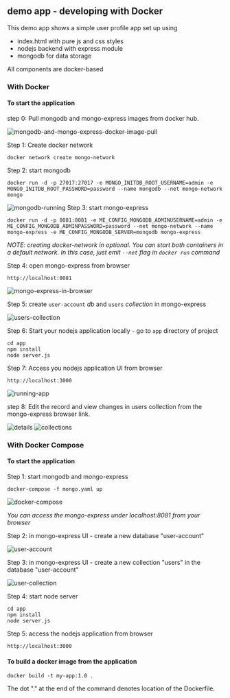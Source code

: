 ## demo app - developing with Docker

This demo app shows a simple user profile app set up using 
- index.html with pure js and css styles
- nodejs backend with express module
- mongodb for data storage

All components are docker-based

### With Docker


#### To start the application


step 0: Pull mongodb and mongo-express images from docker hub.

![mongodb-and-mongo-express-docker-image-pull](app/images/mongo-and-mongo-express-docker-image.png)


Step 1: Create docker network

    docker network create mongo-network 

Step 2: start mongodb 

    docker run -d -p 27017:27017 -e MONGO_INITDB_ROOT_USERNAME=admin -e MONGO_INITDB_ROOT_PASSWORD=password --name mongodb --net mongo-network mongo    

![mongodb-running](app/images/starting-mongodb.png)
Step 3: start mongo-express
    
    docker run -d -p 8081:8081 -e ME_CONFIG_MONGODB_ADMINUSERNAME=admin -e ME_CONFIG_MONGODB_ADMINPASSWORD=password --net mongo-network --name mongo-express -e ME_CONFIG_MONGODB_SERVER=mongodb mongo-express   

_NOTE: creating docker-network in optional. You can start both containers in a default network. In this case, just emit `--net` flag in `docker run` command_

Step 4: open mongo-express from browser

    http://localhost:8081

![mongo-express-in-browser](app/images/mongo-express-dashboard.png)

Step 5: create `user-account` _db_ and `users` _collection_ in mongo-express

![users-collection](app/images/users-collection.png)

Step 6: Start your nodejs application locally - go to `app` directory of project 

    cd app
    npm install 
    node server.js
    
Step 7: Access you nodejs application UI from browser

    http://localhost:3000

![running-app](app/images/node-app.png)

step 8: Edit the record and view changes in users collection from the mongo-express browser link.

![details](app/images/db-data.png) ![collections](app/images/db-collection.png)

### With Docker Compose

#### To start the application

Step 1: start mongodb and mongo-express

    docker-compose -f mongo.yaml up

![docker-compose](app/images/docker-compose-command-executed.png)
    
_You can access the mongo-express under localhost:8081 from your browser_
    
Step 2: in mongo-express UI - create a new database "user-account"

![user-account](app/images/create-db.png)

Step 3: in mongo-express UI - create a new collection "users" in the database "user-account"  

 ![user-collection](app/images/create-collection.png)
    
Step 4: start node server 

    cd app
    npm install
    node server.js
    
Step 5: access the nodejs application from browser 

    http://localhost:3000

#### To build a docker image from the application

    docker build -t my-app:1.0 .       
    
The dot "." at the end of the command denotes location of the Dockerfile.
